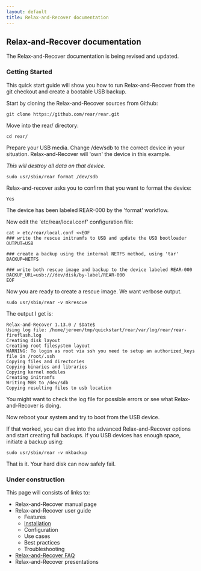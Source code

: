 ```yaml
---
layout: default
title: Relax-and-Recover documentation
---
```


## Relax-and-Recover documentation
The Relax-and-Recover documentation is being revised and updated.

### Getting Started

This quick start guide will show you how to run Relax-and-Recover from the git
checkout and create a bootable USB backup.

Start by cloning the Relax-and-Recover sources from Github:

    git clone https://github.com/rear/rear.git

Move into the rear/ directory:

    cd rear/

Prepare your USB media. Change /dev/sdb to the correct device in your situation.
Relax-and-Recover will 'own' the device in this example.

*This will destroy all data on that device.*

    sudo usr/sbin/rear format /dev/sdb

Relax-and-recover asks you to confirm that you want to format the device:

    Yes

The device has been labeled REAR-000 by the 'format' workflow.

Now edit the 'etc/rear/local.conf' configuration file:

    cat > etc/rear/local.conf <<EOF
    ### write the rescue initramfs to USB and update the USB bootloader
    OUTPUT=USB

    ### create a backup using the internal NETFS method, using 'tar'
    BACKUP=NETFS

    ### write both rescue image and backup to the device labeled REAR-000
    BACKUP_URL=usb:///dev/disk/by-label/REAR-000
    EOF

Now you are ready to create a rescue image. We want verbose output.

    sudo usr/sbin/rear -v mkrescue

The output I get is:

    Relax-and-Recover 1.13.0 / $Date$
    Using log file: /home/jeroen/tmp/quickstart/rear/var/log/rear/rear-fireflash.log
    Creating disk layout
    Creating root filesystem layout
    WARNING: To login as root via ssh you need to setup an authorized_keys file in /root/.ssh
    Copying files and directories
    Copying binaries and libraries
    Copying kernel modules
    Creating initramfs
    Writing MBR to /dev/sdb
    Copying resulting files to usb location

You might want to check the log file for possible errors or see what
Relax-and-Recover is doing.

Now reboot your system and try to boot from the USB device.

If that worked, you can dive into the advanced Relax-and-Recover options and
start creating full backups. If you USB devices has enough space, initiate a
backup using:

    sudo usr/sbin/rear -v mkbackup

That is it. Your hard disk can now safely fail.

### Under construction

This page will consists of links to:

 - Relax-and-Recover manual page
 - Relax-and-Recover user guide
   * Features
   * [Installation](http://relax-and-recover.org/documentation/installation)
   * Configuration
   * Use cases
   * Best practices
   * Troubleshooting
 - <a href="/documentation/faq">Relax-and-Recover FAQ</a>
 - Relax-and-Recover presentations
